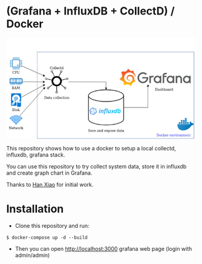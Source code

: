 # (Grafana + InfluxDB + CollectD) / Docker

![Schema](schema.jpg "Schema")

This repository shows how to use a docker to setup a local collectd, influxdb, 
grafana stack.

You can use this repository to try collect system data, store it in influxdb 
and create graph chart in Grafana.

Thanks to [Han Xiao](https://github.com/justlaputa/collectd-influxdb-grafana-docker) for 
initial work.

# Installation

* Clone this repository and run:

```
$ docker-compose up -d --build
```

* Then you can open <http://localhost:3000>  grafana web page (login with admin/admin)
